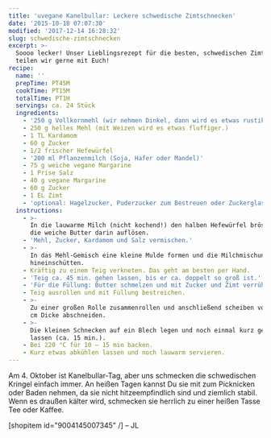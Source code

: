 ```yaml
---
title: 'uvegane Kanelbullar: Leckere schwedische Zimtschnecken'
date: '2015-10-18 07:07:30'
modified: '2017-12-14 16:28:32'
slug: schwedische-zimtschnecken
excerpt: >-
  Soooo lecker! Unser Lieblingsrezept für die besten, schwedischen Zimtschnecken
  teilen wir gerne mit Euch!
recipe:
  name: ''
  prepTime: PT45M
  cookTime: PT15M
  totalTime: PT1H
  servings: ca. 24 Stück
  ingredients:
    - '250 g Vollkornmehl (wir nehmen Dinkel, dann wird es etwas rustikaler.)'
    - 250 g helles Mehl (mit Weizen wird es etwas fluffiger.)
    - 1 TL Kardamom
    - 60 g Zucker
    - 1/2 frischer Hefewürfel
    - '200 ml Pflanzenmilch (Soja, Hafer oder Mandel)'
    - 75 g weiche vegane Margarine
    - 1 Prise Salz
    - 40 g vegane Margarine
    - 60 g Zucker
    - 1 EL Zimt
    - 'optional: Hagelzucker, Puderzucker zum Bestreuen oder Zuckerglasur'
  instructions:
    - >-
      In die lauwarme Milch (nicht kochend!) den halben Hefewürfel bröseln und
      die weiche Butter darin auflösen.
    - 'Mehl, Zucker, Kardamom und Salz vermischen.'
    - >-
      In das Mehl-Gemisch eine kleine Mulde formen und die Milchmischung
      hineinschütten.
    - Kräftig zu einem Teig verkneten. Das geht am besten per Hand.
    - 'Teig ca. 45 min. gehen lassen, bis er ca. doppelt so groß ist.'
    - 'Für die Füllung: Butter schmelzen und mit Zucker und Zimt verrühren.'
    - Teig ausrollen und mit Füllung bestreichen.
    - >-
      Zu einer großen Rolle zusammenrollen und anschließend scheiben von ca. 1
      cm Dicke abschneiden.
    - >-
      Die kleinen Schnecken auf ein Blech legen und noch einmal kurz gehen
      lassen (ca. 15 min.).
    - Bei 220 °C für 10 – 15 min backen.
    - Kurz etwas abkühlen lassen und noch lauwarm servieren.
---
```


Am 4. Oktober ist Kanelbullar-Tag, aber uns schmecken die schwedischen Kringel einfach immer. An heißen Tagen kannst Du sie mit zum Picknicken oder Baden nehmen, da sie nicht hitzeempfindlich sind und ziemlich stabil. Wenn es draußen kälter wird, schmecken sie herrlich zu einer heißen Tasse Tee oder Kaffee.

\[shopitem id="9004145007345" /\] – JL
